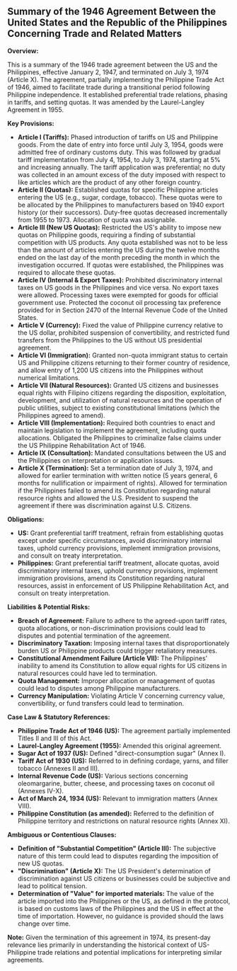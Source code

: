 ## Summary of the 1946 Agreement Between the United States and the Republic of the Philippines Concerning Trade and Related Matters

**Overview:**

This is a summary of the 1946 trade agreement between the US and the Philippines, effective January 2, 1947, and terminated on July 3, 1974 (Article X). The agreement, partially implementing the Philippine Trade Act of 1946, aimed to facilitate trade during a transitional period following Philippine independence. It established preferential trade relations, phasing in tariffs, and setting quotas. It was amended by the Laurel-Langley Agreement in 1955.

**Key Provisions:**

*   **Article I (Tariffs):** Phased introduction of tariffs on US and Philippine goods. From the date of entry into force until July 3, 1954, goods were admitted free of ordinary customs duty. This was followed by gradual tariff implementation from July 4, 1954, to July 3, 1974, starting at 5% and increasing annually. The tariff application was preferential; no duty was collected in an amount excess of the duty imposed with respect to like articles which are the product of any other foreign country.
*   **Article II (Quotas):** Established quotas for specific Philippine articles entering the US (e.g., sugar, cordage, tobacco). These quotas were to be allocated by the Philippines to manufacturers based on 1940 export history (or their successors). Duty-free quotas decreased incrementally from 1955 to 1973. Allocation of quota was assignable.
*   **Article III (New US Quotas):** Restricted the US's ability to impose new quotas on Philippine goods, requiring a finding of substantial competition with US products. Any quota established was not to be less than the amount of articles entering the US during the twelve months ended on the last day of the month preceding the month in which the investigation occurred. If quotas were established, the Philippines was required to allocate these quotas.
*   **Article IV (Internal & Export Taxes):** Prohibited discriminatory internal taxes on US goods in the Philippines and vice versa. No export taxes were allowed. Processing taxes were exempted for goods for official government use. Protected the coconut oil processing tax preference provided for in Section 2470 of the Internal Revenue Code of the United States.
*   **Article V (Currency):** Fixed the value of Philippine currency relative to the US dollar, prohibited suspension of convertibility, and restricted fund transfers from the Philippines to the US without US presidential agreement.
*   **Article VI (Immigration):** Granted non-quota immigrant status to certain US and Philippine citizens returning to their former country of residence, and allow entry of 1,200 US citizens into the Philippines without numerical limitations.
*   **Article VII (Natural Resources):** Granted US citizens and businesses equal rights with Filipino citizens regarding the disposition, exploitation, development, and utilization of natural resources and the operation of public utilities, subject to existing constitutional limitations (which the Philippines agreed to amend).
*   **Article VIII (Implementation):** Required both countries to enact and maintain legislation to implement the agreement, including quota allocations. Obligated the Philippines to criminalize false claims under the US Philippine Rehabilitation Act of 1946.
*   **Article IX (Consultation):** Mandated consultations between the US and the Philippines on interpretation or application issues.
*   **Article X (Termination):** Set a termination date of July 3, 1974, and allowed for earlier termination with written notice (5 years general, 6 months for nullification or impairment of rights). Allowed for termination if the Philippines failed to amend its Constitution regarding natural resource rights and allowed the U.S. President to suspend the agreement if there was discrimination against U.S. Citizens.

**Obligations:**

*   **US:** Grant preferential tariff treatment, refrain from establishing quotas except under specific circumstances, avoid discriminatory internal taxes, uphold currency provisions, implement immigration provisions, and consult on treaty interpretation.
*   **Philippines:** Grant preferential tariff treatment, allocate quotas, avoid discriminatory internal taxes, uphold currency provisions, implement immigration provisions, amend its Constitution regarding natural resources, assist in enforcement of US Philippine Rehabilitation Act, and consult on treaty interpretation.

**Liabilities & Potential Risks:**

*   **Breach of Agreement:** Failure to adhere to the agreed-upon tariff rates, quota allocations, or non-discrimination provisions could lead to disputes and potential termination of the agreement.
*   **Discriminatory Taxation:** Imposing internal taxes that disproportionately burden US or Philippine products could trigger retaliatory measures.
*   **Constitutional Amendment Failure (Article VII):** The Philippines' inability to amend its Constitution to allow equal rights for US citizens in natural resources could have led to termination.
*   **Quota Management:** Improper allocation or management of quotas could lead to disputes among Philippine manufacturers.
*   **Currency Manipulation:** Violating Article V concerning currency value, convertibility, or fund transfers could lead to termination.

**Case Law & Statutory References:**

*   **Philippine Trade Act of 1946 (US):** The agreement partially implemented Titles II and III of this Act.
*   **Laurel-Langley Agreement (1955):** Amended this original agreement.
*   **Sugar Act of 1937 (US):** Defined "direct-consumption sugar" (Annex I).
*   **Tariff Act of 1930 (US):** Referred to in defining cordage, yarns, and filler tobacco (Annexes II and III).
*   **Internal Revenue Code (US):** Various sections concerning oleomargarine, butter, cheese, and processing taxes on coconut oil (Annexes IV-X).
*   **Act of March 24, 1934 (US):** Relevant to immigration matters (Annex VIII).
*   **Philippine Constitution (as amended):** Referred to the definition of Philippine territory and restrictions on natural resource rights (Annex XI).

**Ambiguous or Contentious Clauses:**

*   **Definition of "Substantial Competition" (Article III):** The subjective nature of this term could lead to disputes regarding the imposition of new US quotas.
*   **"Discrimination" (Article X):** The US President's determination of discrimination against US citizens or businesses could be subjective and lead to political tension.
*   **Determination of "Value" for imported materials:** The value of the article imported into the Philippines or the US, as defined in the protocol, is based on customs laws of the Philippines and the US in effect at the time of importation. However, no guidance is provided should the laws change over time.

**Note:** Given the termination of this agreement in 1974, its present-day relevance lies primarily in understanding the historical context of US-Philippine trade relations and potential implications for interpreting similar agreements.